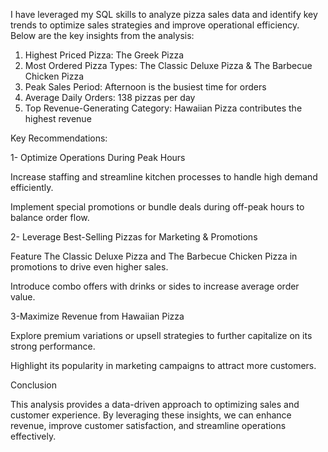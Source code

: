 I have leveraged my SQL skills to analyze pizza sales data and identify key trends to optimize sales strategies and improve operational efficiency.
Below are the key insights from the analysis:           
1. Highest Priced Pizza: The Greek Pizza
2. Most Ordered Pizza Types: The Classic Deluxe Pizza & The Barbecue Chicken Pizza
3. Peak Sales Period: Afternoon is the busiest time for orders
4. Average Daily Orders: 138 pizzas per day
5. Top Revenue-Generating Category: Hawaiian Pizza contributes the highest revenue

Key Recommendations:
   
1- Optimize Operations During Peak Hours

Increase staffing and streamline kitchen processes to handle high demand efficiently.

Implement special promotions or bundle deals during off-peak hours to balance order flow.

2- Leverage Best-Selling Pizzas for Marketing & Promotions

Feature The Classic Deluxe Pizza and The Barbecue Chicken Pizza in promotions to drive even higher sales.

Introduce combo offers with drinks or sides to increase average order value.

3-Maximize Revenue from Hawaiian Pizza

Explore premium variations or upsell strategies to further capitalize on its strong performance.

Highlight its popularity in marketing campaigns to attract more customers.


Conclusion

This analysis provides a data-driven approach to optimizing sales and customer experience. By leveraging these insights, we can enhance revenue, improve customer satisfaction, and streamline operations effectively.

